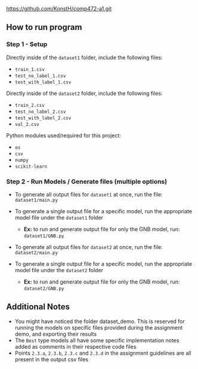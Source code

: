 https://github.com/KonstH/comp472-a1.git

How to run program
---

### Step 1 - Setup
Directly inside of the `dataset1` folder, include the following files:
- `train_1.csv`
- `test_no_label_1.csv`
- `test_with_label_1.csv`

Directly inside of the `dataset2` folder, include the following files:
- `train_2.csv`
- `test_no_label_2.csv`
- `test_with_label_2.csv`
- `val_2.csv`

Python modules used/required for this project:
- `os`
- `csv`
- `numpy`
- `scikit-learn`

### Step 2 - Run Models / Generate files (multiple options)
- To generate all output files for `dataset1` at once, run the file: `dataset1/main.py`
- To generate a single output file for a specific model, run the appropriate model file under the `dataset1` folder
  * **Ex:** to run and generate output file for only the GNB model, run: `dataset1/GNB.py`
  
- To generate all output files for `dataset2` at once, run the file: `dataset2/main.py`
- To generate a single output file for a specific model, run the appropriate model file under the `dataset2` folder
  * **Ex:** to run and generate output file for only the GNB model, run: `dataset2/GNB.py`
  
Additional Notes
---

- You might have noticed the folder dataset_demo. This is reserved for running the models on specific files provided during the assignment demo, and exporting their results
- The `Best` type models all have some specific implementation notes added as comments in their respective code files
- Points `2.3.a`, `2.3.b`, `2.3.c` and `2.3.d` in the assignment guidelines are all present in the output csv files
